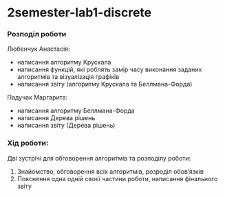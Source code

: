 # 2semester-lab1-discrete

### Розподіл роботи
Любенчук Анастасія:
  - написання алгоритму Крускала
  - написання функцій, які роблять замір часу виконання заданих алгоритмів та візуалізація графіків
  - написання звіту (алгоритму Крускала та Беллмана-Форда)

Падучак Маргарита:
  - написання алгоритму Беллмана-Форда
  - написання Дерева рішень
  - написання звіту (Дерева рішень)
### Хід роботи:
Дві зустрічі для обговорення алгоритмів та розподілу роботи:
  1. Знайомство, обговорення всіх алгоритмів, розроділ обовʼязків
  2. Пояснення одна одній своєї частини роботи, написання фінального звіту

